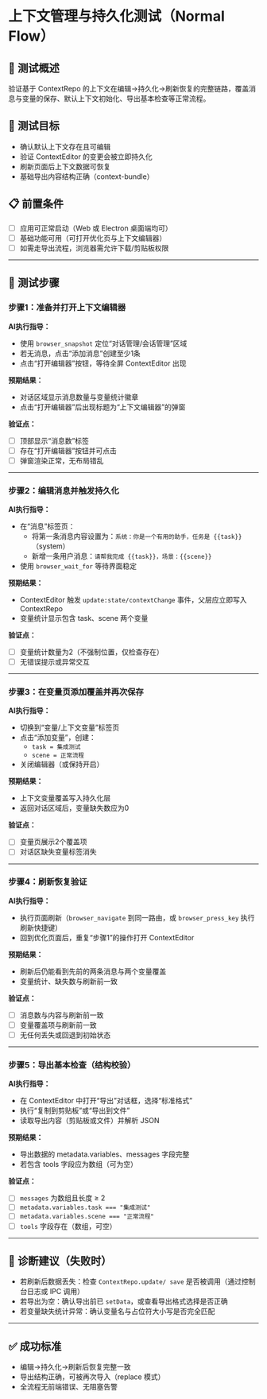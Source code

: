# 上下文管理与持久化测试（Normal Flow）

## 📖 测试概述
验证基于 ContextRepo 的上下文在编辑→持久化→刷新恢复的完整链路，覆盖消息与变量的保存、默认上下文初始化、导出基本检查等正常流程。

## 🎯 测试目标
- 确认默认上下文存在且可编辑
- 验证 ContextEditor 的变更会被立即持久化
- 刷新页面后上下文数据可恢复
- 基础导出内容结构正确（context-bundle）

## 📋 前置条件
- [ ] 应用可正常启动（Web 或 Electron 桌面端均可）
- [ ] 基础功能可用（可打开优化页与上下文编辑器）
- [ ] 如需走导出流程，浏览器需允许下载/剪贴板权限

---

## 🔧 测试步骤

### 步骤1：准备并打开上下文编辑器
**AI执行指导：**
- 使用 `browser_snapshot` 定位“对话管理/会话管理”区域
- 若无消息，点击“添加消息”创建至少1条
- 点击“打开编辑器”按钮，等待全屏 ContextEditor 出现

**预期结果：**
- 对话区域显示消息数量与变量统计徽章
- 点击“打开编辑器”后出现标题为“上下文编辑器”的弹窗

**验证点：**
- [ ] 顶部显示“消息数”标签
- [ ] 存在“打开编辑器”按钮并可点击
- [ ] 弹窗渲染正常，无布局错乱

---

### 步骤2：编辑消息并触发持久化
**AI执行指导：**
- 在“消息”标签页：
  - 将第一条消息内容设置为：`系统：你是一个有用的助手，任务是 {{task}}`（system）
  - 新增一条用户消息：`请帮我完成 {{task}}，场景：{{scene}}`
- 使用 `browser_wait_for` 等待界面稳定

**预期结果：**
- ContextEditor 触发 `update:state/contextChange` 事件，父层应立即写入 ContextRepo
- 变量统计显示包含 task、scene 两个变量

**验证点：**
- [ ] 变量统计数量为2（不强制位置，仅检查存在）
- [ ] 无错误提示或异常交互

---

### 步骤3：在变量页添加覆盖并再次保存
**AI执行指导：**
- 切换到“变量/上下文变量”标签页
- 点击“添加变量”，创建：
  - `task = 集成测试`
  - `scene = 正常流程`
- 关闭编辑器（或保持开启）

**预期结果：**
- 上下文变量覆盖写入持久化层
- 返回对话区域后，变量缺失数应为0

**验证点：**
- [ ] 变量页展示2个覆盖项
- [ ] 对话区缺失变量标签消失

---

### 步骤4：刷新恢复验证
**AI执行指导：**
- 执行页面刷新（`browser_navigate` 到同一路由，或 `browser_press_key` 执行刷新快捷键）
- 回到优化页面后，重复“步骤1”的操作打开 ContextEditor

**预期结果：**
- 刷新后仍能看到先前的两条消息与两个变量覆盖
- 变量统计、缺失数与刷新前一致

**验证点：**
- [ ] 消息数与内容与刷新前一致
- [ ] 变量覆盖项与刷新前一致
- [ ] 无任何丢失或回退到初始状态

---

### 步骤5：导出基本检查（结构校验）
**AI执行指导：**
- 在 ContextEditor 中打开“导出”对话框，选择“标准格式”
- 执行“复制到剪贴板”或“导出到文件”
- 读取导出内容（剪贴板或文件）并解析 JSON

**预期结果：**
- 导出数据的 metadata.variables、messages 字段完整
- 若包含 tools 字段应为数组（可为空）

**验证点：**
- [ ] `messages` 为数组且长度 ≥ 2
- [ ] `metadata.variables.task === "集成测试"`
- [ ] `metadata.variables.scene === "正常流程"`
- [ ] `tools` 字段存在（数组，可空）

---

## 🧪 诊断建议（失败时）
- 若刷新后数据丢失：检查 `ContextRepo.update/ save` 是否被调用（通过控制台日志或 IPC 调用）
- 若导出为空：确认导出前已 `setData`，或查看导出格式选择是否正确
- 若变量缺失统计异常：确认变量名与占位符大小写是否完全匹配

---

## ✅ 成功标准
- 编辑→持久化→刷新后恢复完整一致
- 导出结构正确，可被再次导入（replace 模式）
- 全流程无前端错误、无阻塞告警

